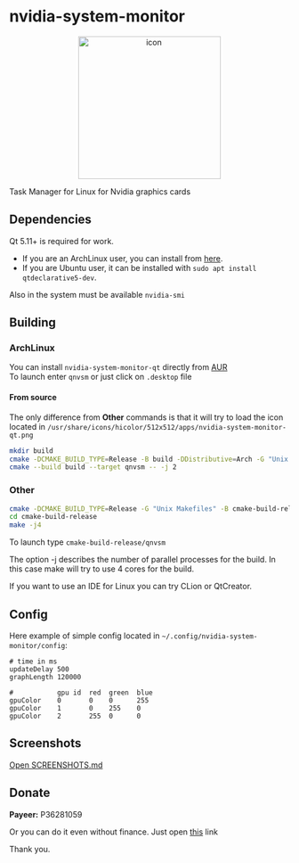 # nvidia-system-monitor
<div style="text-align: center;">
    <img src="icon.png" alt="icon" width="256" height="256"/>
</div>

Task Manager for Linux for Nvidia graphics cards

## Dependencies
Qt 5.11+ is required for work.
* If you are an ArchLinux user, you can install from [here](https://wiki.archlinux.org/index.php/qt#Installation).
* If you are Ubuntu user, it can be installed with `sudo apt install qtdeclarative5-dev`.

Also in the system must be available `nvidia-smi`

## Building
### ArchLinux
You can install `nvidia-system-monitor-qt` directly from [AUR](https://aur.archlinux.org/packages/nvidia-system-monitor-qt/)
<br>To launch enter `qnvsm` or just click on `.desktop` file

#### From source
The only difference from **Other** commands is that it will try to load the icon located in 
`/usr/share/icons/hicolor/512x512/apps/nvidia-system-monitor-qt.png`

```bash
mkdir build
cmake -DCMAKE_BUILD_TYPE=Release -B build -DDistributive=Arch -G "Unix Makefiles"
cmake --build build --target qnvsm -- -j 2
```

### Other
```bash
cmake -DCMAKE_BUILD_TYPE=Release -G "Unix Makefiles" -B cmake-build-release
cd cmake-build-release
make -j4
```
To launch type `cmake-build-release/qnvsm`

The option -j describes the number of parallel processes for the build. In this case make will try to use 4 cores for the build.

If you want to use an IDE for Linux you can try CLion or QtCreator.

## Config
Here example of simple config located in `~/.config/nvidia-system-monitor/config`:
```
# time in ms
updateDelay 500
graphLength 120000

#           gpu id  red  green  blue
gpuColor    0       0    0      255
gpuColor    1       0    255    0
gpuColor    2       255  0      0
```

## Screenshots
[Open SCREENSHOTS.md](SCREENSHOTS.md)

## Donate
<b>Payeer:</b> P36281059

Or you can do it even without finance. Just open [this](http://fainbory.com/8aWY) link

Thank you.
